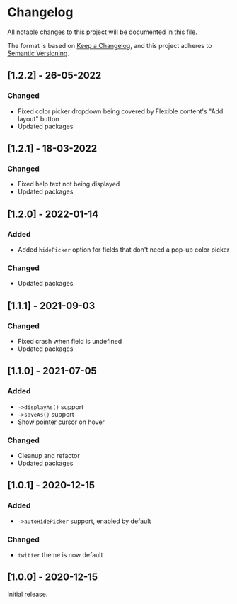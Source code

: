 # Changelog

All notable changes to this project will be documented in this file.

The format is based on [Keep a Changelog](https://keepachangelog.com/en/1.0.0/),
and this project adheres to [Semantic Versioning](https://semver.org/spec/v2.0.0.html).

## [1.2.2] - 26-05-2022

### Changed

- Fixed color picker dropdown being covered by Flexible content's "Add layout" button
- Updated packages

## [1.2.1] - 18-03-2022

### Changed

- Fixed help text not being displayed
- Updated packages

## [1.2.0] - 2022-01-14

### Added

- Added `hidePicker` option for fields that don't need a pop-up color picker

### Changed

- Updated packages

## [1.1.1] - 2021-09-03

### Changed

- Fixed crash when field is undefined
- Updated packages

## [1.1.0] - 2021-07-05

### Added

- `->displayAs()` support
- `->saveAs()` support
- Show pointer cursor on hover

### Changed

- Cleanup and refactor
- Updated packages

## [1.0.1] - 2020-12-15

### Added

- `->autoHidePicker` support, enabled by default

### Changed

- `twitter` theme is now default

## [1.0.0] - 2020-12-15

Initial release.
